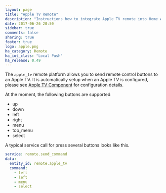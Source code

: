 ```yaml
---
layout: page
title: "Apple TV Remote"
description: "Instructions how to integrate Apple TV remote into Home Assistant."
date: 2017-06-26 20:50
sidebar: true
comments: false
sharing: true
footer: true
logo: apple.png
ha_category: Remote
ha_iot_class: "Local Push"
ha_release: 0.49
---
```



The `apple_tv` remote platform allows you to send remote control buttons to an Apple TV. It is automatically setup when an Apple TV is configured, please see [Apple TV Component](/components/apple_tv/) for configuration details.

At the moment, the following buttons are supported:

- up
- down
- left
- right
- menu
- top_menu
- select

A typical service call for press several buttons looks like this.

```yaml
service: remote.send_command
data:
  entity_id: remote.apple_tv
  command:
    - left
    - left
    - menu
    - select
```
